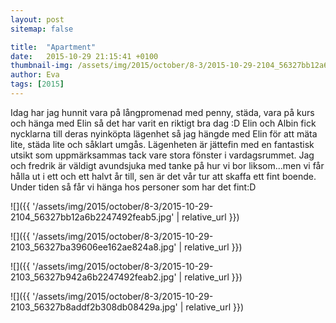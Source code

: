 ```yaml
---
layout: post
sitemap: false

title:  "Apartment"
date:   2015-10-29 21:15:41 +0100
thumbnail-img: /assets/img/2015/october/8-3/2015-10-29-2104_56327bb12a6b2247492feab5.jpg
author: Eva
tags: [2015]
---
```


Idag har jag hunnit vara på långpromenad med penny, städa, vara på kurs och hänga med Elin så det har varit en riktigt bra dag :D Elin och Albin fick nycklarna till deras nyinköpta lägenhet så jag hängde med Elin för att mäta lite, städa lite och såklart umgås. Lägenheten är jättefin med en fantastisk utsikt som uppmärksammas tack vare stora fönster i vardagsrummet. Jag och fredrik är väldigt avundsjuka med tanke på hur vi bor liksom...men vi får hålla ut i ett och ett halvt år till, sen är det vår tur att skaffa ett fint boende. Under tiden så får vi hänga hos personer som har det fint:D

![]({{ '/assets/img/2015/october/8-3/2015-10-29-2104_56327bb12a6b2247492feab5.jpg'  | relative_url }})

![]({{ '/assets/img/2015/october/8-3/2015-10-29-2103_56327ba39606ee162ae824a8.jpg'  | relative_url }})

![]({{ '/assets/img/2015/october/8-3/2015-10-29-2103_56327b942a6b2247492feab2.jpg'  | relative_url }})

![]({{ '/assets/img/2015/october/8-3/2015-10-29-2103_56327b8addf2b308db08429a.jpg'  | relative_url }})

